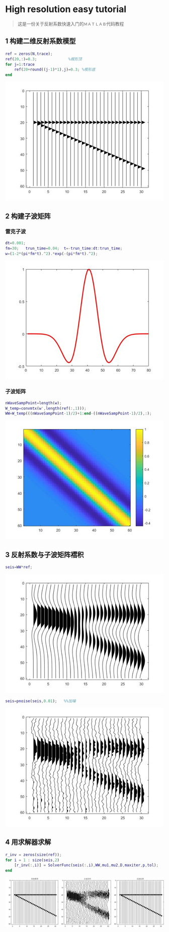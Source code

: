 # High resolution easy tutorial

> 这是一份关于反射系数快速入门的`ＭＡＴＬＡＢ`代码教程

## 1 构建二维反射系数模型　

```matlab
ref = zeros(N,trace);
ref(20,:)=0.3;				%楔形顶
for j=1:trace
	ref(20+round((j-1)*1),j)=0.3; %楔形底
end
```

![](./figure/ref.jpg)

## 2 构建子波矩阵
### 雷克子波
```matlab
dt=0.001;
fm=30;   trun_time=0.04;  t=-trun_time:dt:trun_time;
w=(1-2*(pi*fm*t).^2).*exp(-(pi*fm*t).^2);
```
![](./figure/w.jpg)

### 子波矩阵
```matlab
nWaveSampPoint=length(w);
W_temp=convmtx(w',length(ref(:,1)));
WW=W_temp(((nWaveSampPoint-1)/2)+1:end-((nWaveSampPoint-1)/2),:);    
```
![](figure/WW.jpg)

## 3 反射系数与子波矩阵褶积

```matlab
seis=WW*ref;
```

![](figure/seis.jpg)

```matlab
seis=pnoise(seis,0.01);   %%加噪
```

![](figure/seis_noise.jpg)

## 4 用求解器求解

```matlab
r_inv = zeros(size(ref));
for i = 1 : size(seis,2)
    [r_inv(:,i)] = SolverFunc(seis(:,i),WW,mu1,mu2,D,maxiter,p,tol);
end
```

![](figure/r_inv.jpg)
